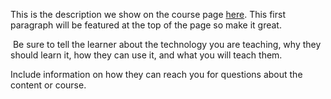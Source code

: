 This is the description we show on the course page [here](https://lab.github.com/gje-5426/000000000000000000000000). This first paragraph will be featured at the top of the page so make it great.
​

​
Be sure to tell the learner about the technology you are teaching, why they should learn it, how they can use it, and what you will teach them.
​


Include information on how they can reach you for questions about the content or course. 